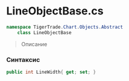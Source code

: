
# LineObjectBase.cs
```csharp
namespace TigerTrade.Chart.Objects.Abstract  
    class LineObjectBase
```

> Описание

### Синтаксис
```csharp
public int LineWidth{ get; set; }
```
